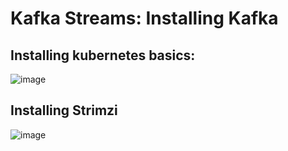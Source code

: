 # **Kafka Streams: Installing Kafka**
## Installing kubernetes basics:
![image](https://github.com/user-attachments/assets/e0a9bfe8-207a-4713-af31-8a3e121c64a1)
## Installing Strimzi
![image](https://github.com/user-attachments/assets/2d35cbe0-4b3a-4c0f-938c-25609102499b)
